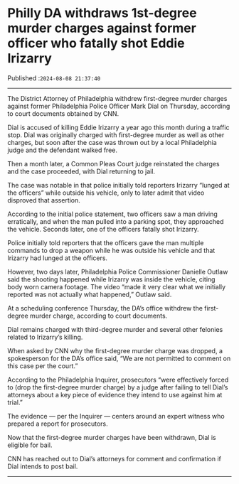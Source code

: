 # Philly DA withdraws 1st-degree murder charges against former officer who fatally shot Eddie Irizarry

Published :`2024-08-08 21:37:40`

---

The District Attorney of Philadelphia withdrew first-degree murder charges against former Philadelphia Police Officer Mark Dial on Thursday, according to court documents obtained by CNN.

Dial is accused of killing Eddie Irizarry a year ago this month during a traffic stop. Dial was originally charged with first-degree murder as well as other charges, but soon after the case was thrown out by a local Philadelphia judge and the defendant walked free.

Then a month later, a Common Pleas Court judge reinstated the charges and the case proceeded, with Dial returning to jail.

The case was notable in that police initially told reporters Irizarry “lunged at the officers” while outside his vehicle, only to later admit that video disproved that assertion.

According to the initial police statement, two officers saw a man driving erratically, and when the man pulled into a parking spot, they approached the vehicle. Seconds later, one of the officers fatally shot Irizarry.

Police initially told reporters that the officers gave the man multiple commands to drop a weapon while he was outside his vehicle and that Irizarry had lunged at the officers.

However, two days later, Philadelphia Police Commissioner Danielle Outlaw said the shooting happened while Irizarry was inside the vehicle, citing body worn camera footage. The video “made it very clear what we initially reported was not actually what happened,” Outlaw said.

At a scheduling conference Thursday, the DA’s office withdrew the first-degree murder charge, according to court documents.

Dial remains charged with third-degree murder and several other felonies related to Irizarry’s killing.

When asked by CNN why the first-degree murder charge was dropped, a spokesperson for the DA’s office said, “We are not permitted to comment on this case per the court.”

According to the Philadelphia Inquirer, prosecutors “were effectively forced to (drop the first-degree murder charge) by a judge after failing to tell Dial’s attorneys about a key piece of evidence they intend to use against him at trial.”

The evidence — per the Inquirer — centers around an expert witness who prepared a report for prosecutors.

Now that the first-degree murder charges have been withdrawn, Dial is eligible for bail.

CNN has reached out to Dial’s attorneys for comment and confirmation if Dial intends to post bail.

---

